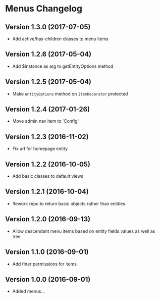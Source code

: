 # Menus Changelog

## Version 1.3.0 (2017-07-05)
- Add active/has-children classes to menu items

## Version 1.2.6 (2017-05-04)
- Add $instance as arg to getEntityOptions method

## Version 1.2.5 (2017-05-04)
- Make `entityOptions` method on `ItemDecorator` protected

## Version 1.2.4 (2017-01-26)

- Move admin nav item to 'Config'

## Version 1.2.3 (2016-11-02)

- Fix url for homepage entity

## Version 1.2.2 (2016-10-05)

- Add basic classes to default views

## Version 1.2.1 (2016-10-04)

- Rework repo to return basic objects rather than entities

## Version 1.2.0 (2016-09-13)

- Allow descendant menu items based on entity fields values as well as tree

## Version 1.1.0 (2016-09-01)

- Add finer permissions for items

## Version 1.0.0 (2016-09-01)

- Added menus...
